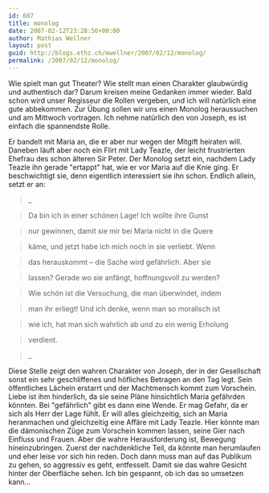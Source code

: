```yaml
---
id: 687
title: monolog
date: 2007-02-12T23:28:56+00:00
author: Mathias Wellner
layout: post
guid: http://blogs.ethz.ch/mwellner/2007/02/12/monolog/
permalink: /2007/02/12/monolog/
---
```

Wie spielt man gut Theater? Wie stellt man einen Charakter glaubwürdig und authentisch dar? Darum kreisen meine Gedanken immer wieder. Bald schon wird unser Regisseur die Rollen vergeben, und ich will natürlich eine gute abbekommen. Zur Übung sollen wir uns einen Monolog heraussuchen und am Mittwoch vortragen. Ich nehme natürlich den von Joseph, es ist einfach die spannendste Rolle. 

Er bandelt mit Maria an, die er aber nur wegen der Mitgift heiraten will. Daneben läuft aber noch ein Flirt mit Lady Teazle, der leicht frustrierten Ehefrau des schon älteren Sir Peter. Der Monolog setzt ein, nachdem Lady Teazle ihn gerade "ertappt" hat, wie er vor Maria auf die Knie ging. Er beschwichtigt sie, denn eigentlich interessiert sie ihn schon. Endlich allein, setzt er an: 

> _
  
> Da bin ich in einer schönen Lage! Ich wollte ihre Gunst
  
> nur gewinnen, damit sie mir bei Maria nicht in die Quere
  
> käme, und jetzt habe ich mich noch in sie verliebt. Wenn
  
> das herauskommt &#8211; die Sache wird gefährlich. Aber sie
  
> lassen? Gerade wo sie anfängt, hoffnungsvoll zu werden?
  
> Wie schön ist die Versuchung, die man überwindet, indem
  
> man ihr erliegt! Und ich denke, wenn man so moralisch ist
  
> wie ich, hat man sich wahrlich ab und zu ein wenig Erholung
  
> verdient.
  
>_ 

Diese Stelle zeigt den wahren Charakter von Joseph, der in der Gesellschaft sonst ein sehr geschliffenes und höfliches Betragen an den Tag legt. Sein öffentliches Lächeln erstarrt und der Machtmensch kommt zum Vorschein. Liebe ist ihm hinderlich, da sie seine Pläne hinsichtlich Maria gefährden könnten. Bei "gefährlich" gibt es dann eine Wende. Er mag Gefahr, da er sich als Herr der Lage fühlt. Er will alles gleichzeitig, sich an Maria heranmachen und gleichzeitig eine Affäre mit Lady Teazle. Hier könnte man die dämonischen Züge zum Vorschein kommen lassen, seine Gier nach Einfluss und Frauen. Aber die wahre Herausforderung ist, Bewegung hineinzubringen. Zuerst der nachdenkliche Teil, da könnte man herumlaufen und eher leise vor sich hin reden. Doch dann muss man auf das Publikum zu gehen, so aggressiv es geht, entfesselt. Damit sie das wahre Gesicht hinter der Oberfläche sehen. Ich bin gespannt, ob ich das so umsetzen kann&#8230;